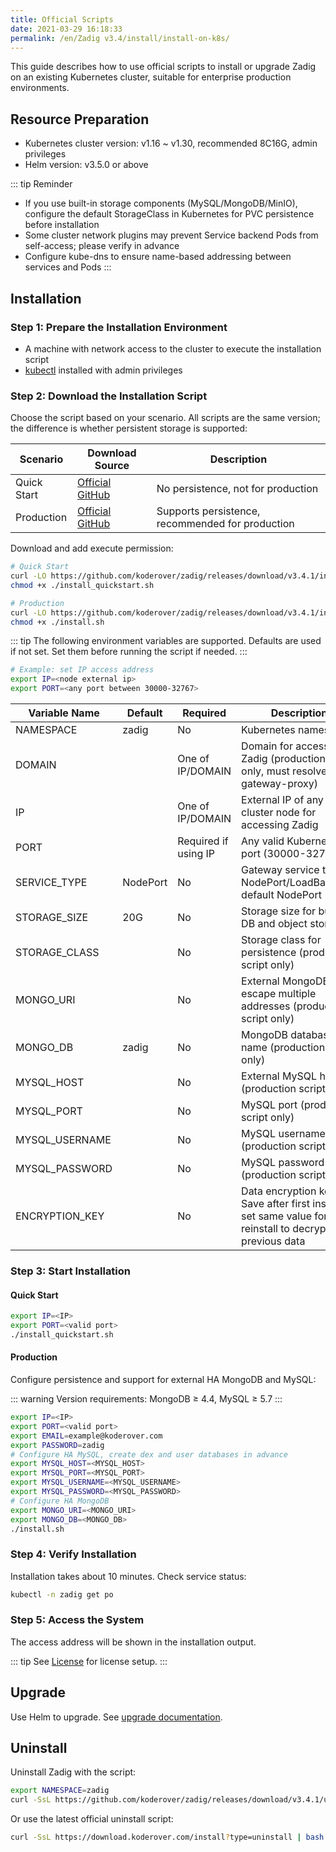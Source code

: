 ```yaml
---
title: Official Scripts
date: 2021-03-29 16:18:33
permalink: /en/Zadig v3.4/install/install-on-k8s/
---
```


This guide describes how to use official scripts to install or upgrade Zadig on an existing Kubernetes cluster, suitable for enterprise production environments.

## Resource Preparation

- Kubernetes cluster version: v1.16 ~ v1.30, recommended 8C16G, admin privileges
- Helm version: v3.5.0 or above

::: tip Reminder
- If you use built-in storage components (MySQL/MongoDB/MinIO), configure the default StorageClass in Kubernetes for PVC persistence before installation
- Some cluster network plugins may prevent Service backend Pods from self-access; please verify in advance
- Configure kube-dns to ensure name-based addressing between services and Pods
:::

## Installation

### Step 1: Prepare the Installation Environment

- A machine with network access to the cluster to execute the installation script
- [kubectl](https://kubernetes.io/docs/tasks/tools/) installed with admin privileges

### Step 2: Download the Installation Script

Choose the script based on your scenario. All scripts are the same version; the difference is whether persistent storage is supported:

| Scenario      | Download Source | Description |
|--------------|-----------------|-------------|
| Quick Start  | [Official](https://download.koderover.com/install?type=quickstart)<br>[GitHub](https://github.com/koderover/zadig/releases/download/v3.4.1/install_quickstart.sh) | No persistence, not for production |
| Production   | [Official](https://download.koderover.com/install?type=standard)<br>[GitHub](https://github.com/koderover/zadig/releases/download/v3.4.1/install.sh) | Supports persistence, recommended for production |

Download and add execute permission:

```bash
# Quick Start
curl -LO https://github.com/koderover/zadig/releases/download/v3.4.1/install_quickstart.sh
chmod +x ./install_quickstart.sh

# Production
curl -LO https://github.com/koderover/zadig/releases/download/v3.4.1/install.sh
chmod +x ./install.sh
```

::: tip
The following environment variables are supported. Defaults are used if not set. Set them before running the script if needed.
:::

```bash
# Example: set IP access address
export IP=<node external ip>
export PORT=<any port between 30000-32767>
```

| Variable Name   | Default   | Required | Description |
|-----------------|-----------|----------|-------------|
| NAMESPACE       | zadig     | No       | Kubernetes namespace |
| DOMAIN          |           | One of IP/DOMAIN | Domain for accessing Zadig (production script only, must resolve to gateway-proxy) |
| IP              |           | One of IP/DOMAIN | External IP of any cluster node for accessing Zadig |
| PORT            |           | Required if using IP | Any valid Kubernetes port (30000-32767) |
| SERVICE_TYPE    | NodePort  | No       | Gateway service type: NodePort/LoadBalancer, default NodePort |
| STORAGE_SIZE    | 20G       | No       | Storage size for built-in DB and object storage |
| STORAGE_CLASS   |           | No       | Storage class for persistence (production script only) |
| MONGO_URI       |           | No       | External MongoDB URI, escape multiple addresses (production script only) |
| MONGO_DB        | zadig     | No       | MongoDB database name (production script only) |
| MYSQL_HOST      |           | No       | External MySQL host (production script only) |
| MYSQL_PORT      |           | No       | MySQL port (production script only) |
| MYSQL_USERNAME  |           | No       | MySQL username (production script only) |
| MYSQL_PASSWORD  |           | No       | MySQL password (production script only) |
| ENCRYPTION_KEY  |           | No       | Data encryption key. Save after first install; set same value for reinstall to decrypt previous data |

### Step 3: Start Installation

#### Quick Start

```bash
export IP=<IP>
export PORT=<valid port>
./install_quickstart.sh
```

#### Production

Configure persistence and support for external HA MongoDB and MySQL:

::: warning
Version requirements: MongoDB ≥ 4.4, MySQL ≥ 5.7
:::

```bash
export IP=<IP>
export PORT=<valid port>
export EMAIL=example@koderover.com
export PASSWORD=zadig
# Configure HA MySQL, create dex and user databases in advance
export MYSQL_HOST=<MYSQL_HOST>
export MYSQL_PORT=<MYSQL_PORT>
export MYSQL_USERNAME=<MYSQL_USERNAME>
export MYSQL_PASSWORD=<MYSQL_PASSWORD>
# Configure HA MongoDB
export MONGO_URI=<MONGO_URI>
export MONGO_DB=<MONGO_DB>
./install.sh
```

### Step 4: Verify Installation

Installation takes about 10 minutes. Check service status:

```bash
kubectl -n zadig get po
```

### Step 5: Access the System

The access address will be shown in the installation output.

::: tip
See [License](/en/Zadig%20v3.4/enterprise-mgr/#license) for license setup.
:::

## Upgrade

Use Helm to upgrade. See [upgrade documentation](/en/Zadig%20v3.4/install/helm-deploy/#upgrade).

## Uninstall

Uninstall Zadig with the script:

```bash
export NAMESPACE=zadig
curl -SsL https://github.com/koderover/zadig/releases/download/v3.4.1/uninstall.sh | bash
```

Or use the latest official uninstall script:

```bash
curl -SsL https://download.koderover.com/install?type=uninstall | bash
```